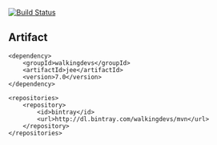 [![Build Status](https://travis-ci.org/walkingdevs/jee.svg?branch=master)](https://travis-ci.org/walkingdevs/jee)

## Artifact

    <dependency>
        <groupId>walkingdevs</groupId>
        <artifactId>jee</artifactId>
        <version>7.0</version>
    </dependency>

    <repositories>
        <repository>
            <id>bintray</id>
            <url>http://dl.bintray.com/walkingdevs/mvn</url>
        </repository>
    </repositories>